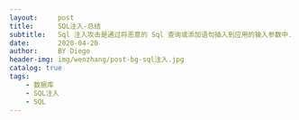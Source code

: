```yaml
---
layout:     post
title:      SQL注入-总结
subtitle:   Sql 注入攻击是通过将恶意的 Sql 查询或添加语句插入到应用的输入参数中.....2020-04-202020-04-202020-04-202020-04-20
date:       2020-04-20
author:     BY Diego
header-img: img/wenzhang/post-bg-sql注入.jpg
catalog: true
tags:
    - 数据库
    - SQL注入
    - SQL
---
```

